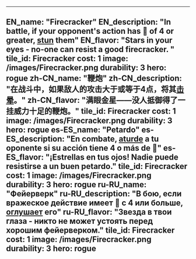 ---

EN_name: "Firecracker"
EN_description: "In battle, if your opponent's action has 🔸 of 4 or greater, <u>stun</u> them"
EN_flavor: "Stars in your eyes - no-one can resist a good firecracker. "
tile_id: Firecracker
cost: 1
image: /images/Firecracker.png
durability: 3
hero: rogue
zh-CN_name: "鞭炮"
zh-CN_description: "在战斗中，如果敌人的攻击大于或等于4点，将其<u>击晕</u>。"
zh-CN_flavor: "满眼金星——没人抵御得了一挂威力十足的鞭炮。"
tile_id: Firecracker
cost: 1
image: /images/Firecracker.png
durability: 3
hero: rogue
es-ES_name: "Petardo"
es-ES_description: "En combate, <u>aturde</u> a tu oponente si su acción tiene 4 o más de 🔸"
es-ES_flavor: "¡Estrellas en tus ojos! Nadie puede resistirse a un buen petardo."
tile_id: Firecracker
cost: 1
image: /images/Firecracker.png
durability: 3
hero: rogue
ru-RU_name: "Фейерверк"
ru-RU_description: "В бою, если вражеское действие имеет 🔸 с 4 или больше, <u>оглушает</u> его"
ru-RU_flavor: "Звезда в твои глаза - никто не может устоять перед хорошим фейерверком."
tile_id: Firecracker
cost: 1
image: /images/Firecracker.png
durability: 3
hero: rogue
---